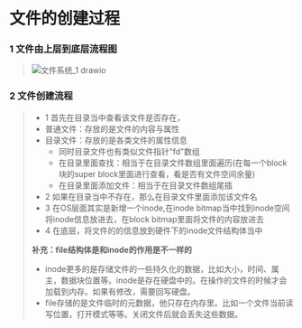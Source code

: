 # 文件的创建过程

### 1 文件由上层到底层流程图

>![文件系统_1 drawio](https://github.com/Lp700750/Blogs/assets/104414865/6bb872b1-65f7-4853-9963-061ad5f08612)


### 2 文件创建流程

>- 1 首先在目录当中查看该文件是否存在，
>  - 普通文件：存放的是文件的内容与属性
>  - 目录文件：存放的是各类文件的属性信息
>    - 同时目录文件也有类似文件指针"fd"数组
>    - 在目录里面查找：相当于在目录文件数组里面遍历(在每一个block块的super block里面进行查看，看是否有文件空间余量)
>    - 在目录里面添加文件：相当于在目录文件数组尾插
>- 2 如果在目录当中不存在，那么在目录文件里面添加该文件名
>- 3 在OS层面其实是新增一个inode,在inode bitmap当中找到inode空间将inode信息放进去，在block bitmap里面将文件的内容放进去
>- 4 在底层，将文件的的信息放到硬件下的inode文件结构体当中
>
>**补充：file结构体是和inode的作用是不一样的**
>
>-  inode更多的是存储文件的一些持久化的数据，比如大小，时间、属主，数据块位置等。inode是存在硬盘中的。在操作的文件的时候才会加载到内存。如果有修改，需要回写硬盘。
>- file存储的是文件临时的元数据，他只存在内存里。比如一个文件当前读写位置，打开模式等等。关闭文件后就会丢失这些数据。 
>
>
